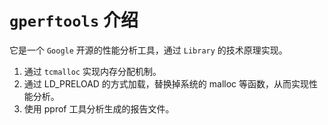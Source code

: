 
# `gperftools` 介绍

它是一个 `Google` 开源的性能分析工具，通过 `Library` 的技术原理实现。

1. 通过 `tcmalloc` 实现内存分配机制。
2. 通过 LD_PRELOAD 的方式加载，替换掉系统的 malloc 等函数，从而实现性能分析。
3. 使用 pprof 工具分析生成的报告文件。
